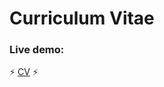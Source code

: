<h1>Curriculum Vitae</h1>

<h3>Live demo:</h3>

⚡ [CV](https://inothi.github.io/myCVs/index.html) ⚡
